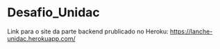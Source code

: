 # Desafio_Unidac

Link para o site da parte backend prublicado no Heroku: https://lanche-unidac.herokuapp.com/

